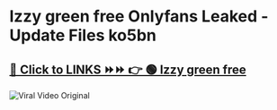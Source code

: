 
 # Izzy green free Onlyfans Leaked - Update Files ko5bn

## <h2><a href="https://clipsfans.com/Izzy_green_free&ref=git">🔗 Click to LINKS ⏩⏩ 👉 🟢 Izzy green free </a></h2>

<a href="https://clipsfans.com/Izzy_green_free&ref=git" rel="nofollow" data-target="animated-image.originalLink"><img src="https://i.ibb.co.com/xMMVF88/686577567.gif" alt="Viral Video Original" style="max-width: 100%; display: inline-block;" data-target="animated-image.originalImage"></a>

